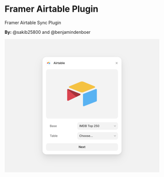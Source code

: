 # Framer Airtable Plugin

Framer Airtable Sync Plugin

**By:** @sakib25800 and @benjamindenboer

![Airtable Image](../../assets/airtable.png)
